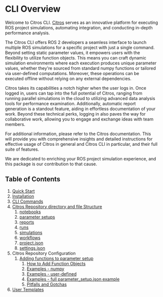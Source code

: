 # CLI Overview

Welcome to Citros CLI. [Citros](https://citros.io/) serves as an innovative platform for executing ROS project simulations, automating integration, and conducting in-depth performance analysis.

The Citros CLI offers ROS 2 developers a seamless interface to launch multiple ROS simulations for a specific project with just a single command. Beyond setting static parameter values, it empowers users with the flexibility to utilize function objects. This means you can craft dynamic simulation environments where each execution produces unique parameter values, whether they're sourced from standard numpy functions or tailored via user-defined computations. Moreover, these operations can be executed offline without relying on any external dependencies.

Citros takes its capabilities a notch higher when the user logs in. Once logged in, users can tap into the full potential of Citros, ranging from running parallel simulations in the cloud to utilizing advanced data analysis tools for performance examination. Additionally, automatic report generation is a standout feature, aiding in effortless documentation of your work. Beyond these technical perks, logging in also paves the way for collaborative work, allowing you to engage and exchange ideas with team members.

For additional information, please refer to the Citros documentation. This will provide you with comprehensive insights and detailed instructions for effective usage of Citros in general and Citros CLI in particular, and their full suite of features.

We are dedicated to enriching your ROS project simulation experience, and this package is our contribution to that cause.

## Table of Contents
1. [Quick Start](/docs_cli/overview/cli_quickstart)
2. [Installation](/docs_cli/overview/cli_install)
4. [CLI Commands](/docs_cli/commands/cli_commands.md)
5. [Citros Repository directory and file Structure](/docs_cli/structure/structure_overview.md#citros-repository-file-structure) 
   1. [notebooks](/docs_cli/structure/notebooks.md#notebooks)
   2. [parameter setups](/docs_cli/structure/paramater_setups.md#parameter-setups)
   3. [reports](/docs_cli/structure/reports.md#reports)
   4. [runs](/docs_cli/structure/runs.md#runs)
   5. [simulations](/docs_cli/structure/simulations.md#simulations)
   6. [workflows](/docs_cli/structure/workflows.md#workflows)
   7. [project.json](/docs_cli/structure/project_json.md#projectjson)
   8. [settings.json](/docs_cli/structure/settings_json.md#settingsjson)
6. Citros Repository Configuration
    1. [Adding functions to parameter setup](/docs_cli/configuration/param_functions.md#adding-functions-to-parameter-setup)
        1. [How to Add Function Objects](/docs_cli/configuration/param_functions.md#how-to-add-function-objects)
        2. [Examples - numpy](/docs_cli/configuration/param_functions.md#examples---numpy)
        3. [Examples - user-defined](/docs_cli/configuration/param_functions.md#examples---user-defined)
        4. [Examples - full parameter_setup.json example](/docs_cli/configuration/param_functions.md#examples---full-parameter_setupjson-example)
        5. [Pitfalls and Gotchas](/docs_cli/configuration/param_functions.md#pitfalls-and-gotchas)
7. [User Templates](/docs_cli/user_templates.md#user-templates)

